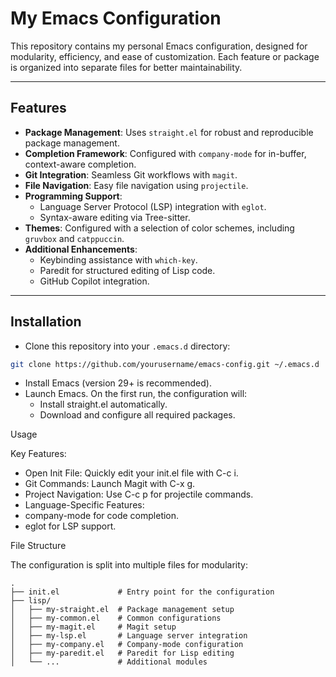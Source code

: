 # My Emacs Configuration

This repository contains my personal Emacs configuration, designed for modularity, efficiency, and ease of customization. Each feature or package is organized into separate files for better maintainability.

---

## **Features**

- **Package Management**: Uses `straight.el` for robust and reproducible package management.
- **Completion Framework**: Configured with `company-mode` for in-buffer, context-aware completion.
- **Git Integration**: Seamless Git workflows with `magit`.
- **File Navigation**: Easy file navigation using `projectile`.
- **Programming Support**:
  - Language Server Protocol (LSP) integration with `eglot`.
  - Syntax-aware editing via Tree-sitter.
- **Themes**: Configured with a selection of color schemes, including `gruvbox` and `catppuccin`.
- **Additional Enhancements**:
  - Keybinding assistance with `which-key`.
  - Paredit for structured editing of Lisp code.
  - GitHub Copilot integration.

---

## **Installation**

- Clone this repository into your `.emacs.d` directory:
```bash
git clone https://github.com/yourusername/emacs-config.git ~/.emacs.d
```

- Install Emacs (version 29+ is recommended).
- Launch Emacs. On the first run, the configuration will:
  - Install straight.el automatically.
  - Download and configure all required packages.

Usage

Key Features:

- Open Init File: Quickly edit your init.el file with C-c i.
- Git Commands: Launch Magit with C-x g.
- Project Navigation: Use C-c p for projectile commands.
- Language-Specific Features:
- company-mode for code completion.
- eglot for LSP support.

File Structure

The configuration is split into multiple files for modularity:

```
.
├── init.el             # Entry point for the configuration
├── lisp/
│   ├── my-straight.el  # Package management setup
│   ├── my-common.el    # Common configurations
│   ├── my-magit.el     # Magit setup
│   ├── my-lsp.el       # Language server integration
│   ├── my-company.el   # Company-mode configuration
│   ├── my-paredit.el   # Paredit for Lisp editing
│   └── ...             # Additional modules
```
